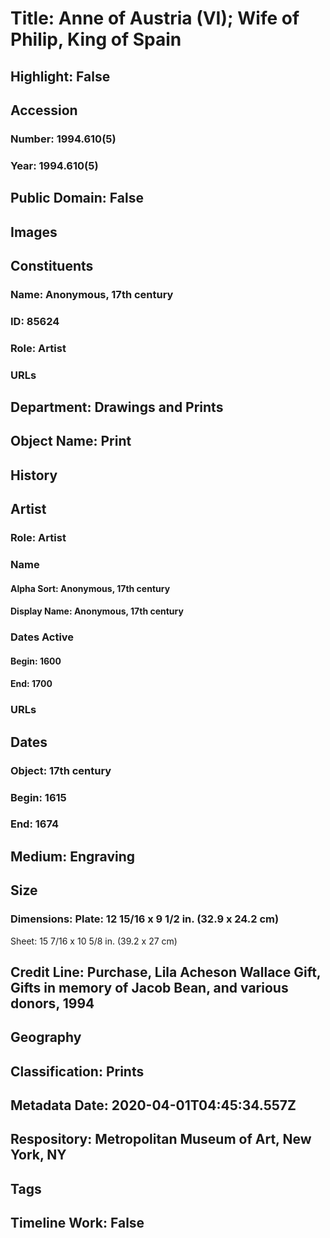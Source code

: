 # Title: Anne of Austria (VI); Wife of Philip, King of Spain
## Highlight: False
## Accession
### Number: 1994.610(5)
### Year: 1994.610(5)
## Public Domain: False
## Images
## Constituents
### Name: Anonymous, 17th century
### ID: 85624
### Role: Artist
### URLs
## Department: Drawings and Prints
## Object Name: Print
## History
## Artist
### Role: Artist
### Name
#### Alpha Sort: Anonymous, 17th century
#### Display Name: Anonymous, 17th century
### Dates Active
#### Begin: 1600
#### End: 1700
### URLs
## Dates
### Object: 17th century
### Begin: 1615
### End: 1674
## Medium: Engraving
## Size
### Dimensions: Plate: 12 15/16 x 9 1/2 in. (32.9 x 24.2 cm)
Sheet: 15 7/16 x 10 5/8 in. (39.2 x 27 cm)
## Credit Line: Purchase, Lila Acheson Wallace Gift, Gifts in memory of Jacob Bean, and various donors, 1994
## Geography
## Classification: Prints
## Metadata Date: 2020-04-01T04:45:34.557Z
## Respository: Metropolitan Museum of Art, New York, NY
## Tags
## Timeline Work: False